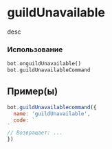 # guildUnavailable
desc
### Использование
```php
bot.onguildUnavailable()
bot.guildUnavailableCommand
```
## Пример(ы)

```javascript
bot.guildUnavailablecommand({
  name: 'guildUnavailable',
  code: `
`
// Возвращает: ...
})
```